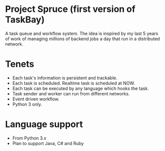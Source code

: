 # Project Spruce (first version of TaskBay)
A task queue and workflow system. The idea is inspired by my last 5 years of work of managing millions of backend jobs a day that run in a distributed network.


# Tenets
- Each task's information is persistent and trackable.
- Each task is scheduled. Realtime task is scheduled at NOW.
- Each task can be executed by any language which hooks the task.
- Task sender and worker can run from different networks.
- Event driven workflow.
- Python 3 only.


# Language support
- From Python 3.x
- Plan to support Java, C# and Ruby
